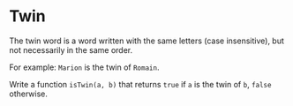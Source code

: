 # Twin

The twin word is a word written with the same letters (case insensitive), but not necessarily in the
same order.

For example: `Marion` is the twin of `Romain`.

Write a function `isTwin(a, b)` that returns `true` if `a` is the twin of `b`, `false` otherwise.

